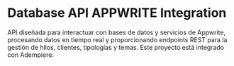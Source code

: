 # Database API APPWRITE Integration

API diseñada para interactuar con bases de datos y servicios de Appwrite, procesando datos en tiempo real y proporcionando endpoints REST para la gestión de hilos, clientes, tipologías y temas. Este proyecto está integrado con Adempiere.
